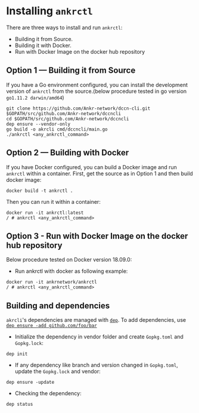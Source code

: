 # Installing `ankrctl`

There are three ways to install and run `ankrctl`:  
* Building it from Source.
* Building it with Docker.
* Run with Docker Image on the docker hub repository

## Option 1 — Building it from Source

If you have a Go environment configured, you can install the development version of `ankrctl` from the source.(below procedure tested in go version `go1.11.2 darwin/amd64`)

```
git clone https://github.com/Ankr-network/dccn-cli.git $GOPATH/src/github.com/Ankr-network/dccncli
cd $GOPATH/src/github.com/Ankr-network/dccncli
dep ensure --vendor-only
go build -o akrcli cmd/dccncli/main.go
./ankrctl <any_ankrctl_command>
```

## Option 2 — Building with Docker

If you have Docker configured, you can build a Docker image and run `ankrctl` within a container. 
First, get the source as in Option 1 and then build docker image: 

```
docker build -t ankrctl .
```

Then you can run it within a container: 

```
docker run -it ankrctl:latest
/ # ankrctl <any_ankrctl_command>
```

## Option 3 - Run with Docker Image on the docker hub repository
Below procedure tested on Docker version 18.09.0:

* Run ankrctl with docker as following example:
```
docker run -it ankrnetwork/ankrctl
/ # ankrctl <any_ankrctl_command>
```


## Building and dependencies

`akrcli`'s dependencies are managed with [`dep`](https://github.com/golang/dep). 
To add dependencies, use [`dep ensure -add github.com/foo/bar`](https://github.com/golang/dep#adding-a-dependency)

* Initialize the dependency in vendor folder and create `Gopkg.toml` and `Gopkg.lock`:
```
dep init
```

* If any dependency like branch and version changed in `Gopkg.toml`, update the `Gopkg.lock` and vendor:
```
dep ensure -update
```

* Checking the dependency:
```
dep status
```